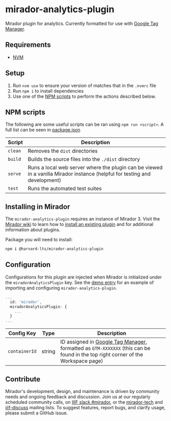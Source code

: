 # mirador-analytics-plugin

Mirador plugin for analytics. Currently formatted for use with [Google Tag Manager](https://tagmanager.google.com/).

## Requirements

- [NVM](https://github.com/nvm-sh/nvm)

## Setup

1. Run `nvm use` to ensure your version of matches that in the `.nvmrc` file
2. Run `npm i` to install dependencies
3. Use one of the [NPM scripts](#npm-scripts) to perform the actions described below.

## NPM scripts

The following are some useful scripts can be ran using `npm run <script>`. A full list can be seen in [package.json](./package.json)

| Script  | Description                                                                                                                |
| ------- | -------------------------------------------------------------------------------------------------------------------------- |
| `clean` | Removes the `dist` directories                                                                                             |
| `build` | Builds the source files into the `./dist` directory                                                                        |
| `serve` | Runs a local web server where the plugin can be viewed in a vanilla Mirador instance (helpful for testing and development) |
| `test`  | Runs the automated test suites  

## Installing in Mirador

The `mirador-analytics-plugin` requires an instance of Mirador 3. Visit the [Mirador wiki](https://github.com/ProjectMirador/mirador/wiki) to learn how to [install an existing plugin](https://github.com/ProjectMirador/mirador/wiki/Mirador-3-plugins#installing-an-existing-plugin) and for additional information about plugins.

Package you will need to install:

```bash
npm i @harvard-lts/mirador-analytics-plugin
```

## Configuration

Configurations for this plugin are injected when Mirador is initialized under the `miradorAnalyticsPlugin` key. See the [demo entry](./demo/demoEntry.js) for an example of importing and configuring `mirador-analytics-plugin`.

```js
...
  id: 'mirador',
  miradorAnalyticsPlugin: {
    ...
  }
...
```

| Config Key | Type | Description |
| --- | --- | --- |
| `containerId` | string | ID assigned in [Google Tag Manager](https://tagmanager.google.com/), formatted as `GTM-XXXXXXX` (this can be found in the top right corner of the Workspace page) |

## Contribute
Mirador's development, design, and maintenance is driven by community needs and ongoing feedback and discussion. Join us at our regularly scheduled community calls, on [IIIF slack #mirador](http://bit.ly/iiif-slack), or the [mirador-tech](https://groups.google.com/forum/#!forum/mirador-tech) and [iiif-discuss](https://groups.google.com/forum/#!forum/iiif-discuss) mailing lists. To suggest features, report bugs, and clarify usage, please submit a GitHub issue.

[build-badge]: https://img.shields.io/travis/projectmirador/mirador-share-plugin/master.png?style=flat-square
[build]: https://travis-ci.org/projectmirador/mirador-share-plugin

[npm-badge]: https://img.shields.io/npm/v/mirador-share-plugin.png?style=flat-square
[npm]: https://www.npmjs.org/package/mirador-share-plugin